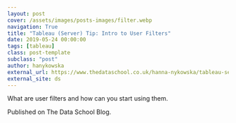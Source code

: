 ```yaml
---
layout: post
cover: /assets/images/posts-images/filter.webp
navigation: True
title: "Tableau (Server) Tip: Intro to User Filters"
date: 2019-05-24 00:00:00
tags: [tableau]
class: post-template
subclass: "post"
author: hanykowska
external_url: https://www.thedataschool.co.uk/hanna-nykowska/tableau-server-tip-intro-to-user-filters/
external_site: ds
---
```


What are user filters and how can you start using them.

Published on The Data School Blog.
